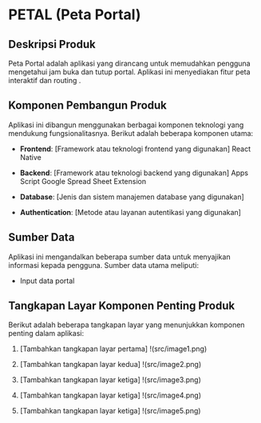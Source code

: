 # PETAL (Peta Portal)

## Deskripsi Produk
Peta Portal adalah aplikasi yang dirancang untuk memudahkan pengguna mengetahui jam buka dan tutup portal. Aplikasi ini menyediakan fitur peta interaktif dan routing .

## Komponen Pembangun Produk
Aplikasi ini dibangun menggunakan berbagai komponen teknologi yang mendukung fungsionalitasnya. Berikut adalah beberapa komponen utama:

- **Frontend**: [Framework atau teknologi frontend yang digunakan]
React Native

- **Backend**: [Framework atau teknologi backend yang digunakan]
Apps Script Google Spread Sheet Extension
- **Database**: [Jenis dan sistem manajemen database yang digunakan]
- **Authentication**: [Metode atau layanan autentikasi yang digunakan]

## Sumber Data
Aplikasi ini mengandalkan beberapa sumber data untuk menyajikan informasi kepada pengguna. Sumber data utama meliputi:

- Input data portal

## Tangkapan Layar Komponen Penting Produk
Berikut adalah beberapa tangkapan layar yang menunjukkan komponen penting dalam aplikasi:

1. [Tambahkan tangkapan layar pertama]
   !(src/image1.png)

2. [Tambahkan tangkapan layar kedua]
   !(src/image2.png)

3. [Tambahkan tangkapan layar ketiga]
   !(src/image3.png)

3. [Tambahkan tangkapan layar ketiga]
   !(src/image4.png)

3. [Tambahkan tangkapan layar ketiga]
   !(src/image5.png)
